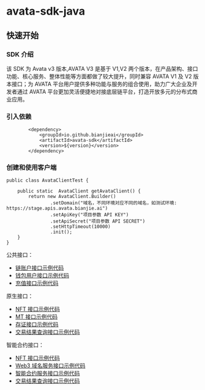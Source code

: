 # avata-sdk-java

## 快速开始

### SDK 介绍

该 SDK 为 Avata v3 版本,AVATA V3 是基于 V1,V2 两个版本，在产品架构、接口功能、核心服务、整体性能等方面都做了较大提升，同时兼容 AVATA V1 及 V2 版本接口；为 AVATA 平台用户提供多种功能与服务的组合使用，助力广大企业及开发者通过 AVATA 平台更加灵活便捷地对接底层链平台，打造开放多元的分布式商业应用。

### 引入依赖

```
        <dependency>
            <groupId>io.github.bianjieai</groupId>
            <artifactId>avata-sdk</artifactId>
            <version>${version}</version>
        </dependency>
```

### 创建和使用客户端

```
public class AvataClientTest {

    public static  AvataClient getAvataClient() {
        return new AvataClient.Builder()
                .setDomain("域名，不同环境对应不同的域名，如测试环境: https://stage.apis.avata.bianjie.ai")
                .setApiKey("项目参数 API KEY")
                .setApiSecret("项目参数 API SECRET")
                .setHttpTimeout(10000)
                .init();
    }
}
```
公共接口：

- [链账户接口示例代码](./src/test/java/AccountTest.java)
- [钱包用户接口示例代码](./src/test/java/UserTest.java)
- [充值接口示例代码](./src/test/java/OrderTest.java)

原生接口：

- [NFT 接口示例代码](./src/test/java/nat/NftTest.java)
- [MT 接口示例代码](./src/test/java/nat/MtTest.java)
- [存证接口示例代码](./src/test/java/nat/RecordsTest.java)
- [交易结果查询接口示例代码](./src/test/java/nat/TxTest.java)

智能合约接口：

- [NFT 接口示例代码](./src/test/java/evm/NftTest.java)
- [Web3 域名服务接口示例代码](./src/test/java/evm/NsTest.java)
- [智能合约服务接口示例代码](./src/test/java/evm/ContractTest.java)
- [交易结果查询接口示例代码](./src/test/java/evm/TxTest.java)
